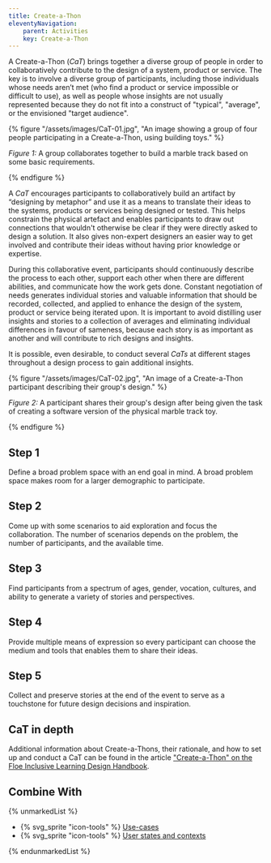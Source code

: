 ```yaml
---
title: Create-a-Thon
eleventyNavigation:
    parent: Activities
    key: Create-a-Thon
---
```


A Create-a-Thon (_CaT_) brings together a diverse group of people in order to collaboratively contribute to the design
of a system, product or service. The key is to involve a diverse group of participants, including those individuals
whose needs aren’t met (who find a product or service impossible or difficult to use), as well as people whose insights
are not usually represented because they do not fit into a construct of "typical", "average", or the envisioned "target
audience".

{% figure "/assets/images/CaT-01.jpg", "An image showing a group of four people participating in a Create-a-Thon, using building
toys." %}

_Figure 1:_ A group collaborates together to build a marble track based on some basic requirements.

{% endfigure %}

A _CaT_ encourages participants to collaboratively build an artifact by “designing by metaphor” and use it as a means to
translate their ideas to the systems, products or services being designed or tested. This helps constrain the physical
artefact and enables participants to draw out connections that wouldn't otherwise be clear if they were directly asked
to design a solution. It also gives non-expert designers an easier way to get involved and contribute their ideas
without having prior knowledge or expertise.

During this collaborative event, participants should continuously describe the process to each other, support each other
when there are different abilities, and communicate how the work gets done. Constant negotiation of needs generates
individual stories and valuable information that should be recorded, collected, and applied to enhance the design of the
system, product or service being iterated upon. It is important to avoid distilling user insights and stories to a
collection of averages and eliminating individual differences in favour of sameness, because each story is as important
as another and will contribute to rich designs and insights.

It is possible, even desirable, to conduct several _CaTs_ at different stages throughout a design process to gain
additional insights.

{% figure "/assets/images/CaT-02.jpg", "An image of a Create-a-Thon participant describing their group's
design." %}

_Figure 2:_ A participant shares their group's design after being given the task of creating a software version of the
physical marble track toy.

{% endfigure %}

## Step 1

Define a broad problem space with an end goal in mind. A broad problem space makes room for a larger demographic to
participate.

## Step 2

Come up with some scenarios to aid exploration and focus the collaboration. The number of scenarios depends on the
problem, the number of participants, and the available time.

## Step 3

Find participants from a spectrum of ages, gender, vocation, cultures, and ability to generate a variety of stories and
perspectives.

## Step 4

Provide multiple means of expression so every participant can choose the medium and tools that enables them to share
their ideas.

## Step 5

Collect and preserve stories at the end of the event to serve as a touchstone for future design decisions and
inspiration.

## CaT in depth

Additional information about Create-a-Thons, their rationale, and how to set up and conduct a CaT can be found in the
article ["Create-a-Thon" on the Floe Inclusive Learning Design
Handbook](https://handbook.floeproject.org/Create-a-Thon.html).

## Combine With

{% unmarkedList %}

* {% svg_sprite "icon-tools" %} [Use-cases](../../tools/use-cases/)
* {% svg_sprite "icon-tools" %} [User states and contexts](../../tools/user-states-and-contexts/)

{% endunmarkedList %}
